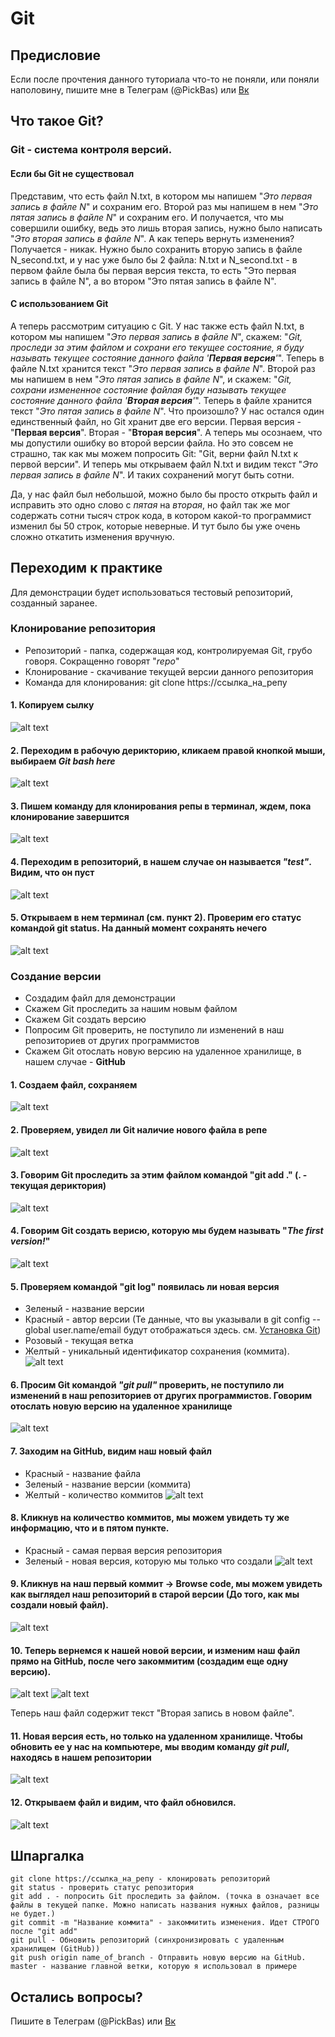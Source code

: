 # Git
## Предисловие
Если после прочтения данного туториала что-то не поняли, или поняли наполовину, пишите мне в Телеграм (@PickBas) или [Вк](https://vk.com/k.sayed)

## Что такое Git?
### Git - система контроля версий.
#### Если бы Git не существовал
Представим, что есть файл N.txt, в котором мы напишем "*Это первая запись в файле N*" и сохраним его. Второй раз мы напишем в нем "*Это пятая запись в файле N*" и сохраним его.
И получается, что мы совершили ошибку, ведь это лишь вторая запись, нужно было написать "*Это вторая запись в файле N*". А как теперь вернуть изменения? Получается - никак.
Нужно было сохранить вторую запись в файле N_second.txt, и у нас уже было бы 2 файла: N.txt и N_second.txt - в первом файле была бы первая версия текста,
то есть "Это первая запись в файле N", а во втором "Это пятая запись в файле N".

#### С использованием Git
А теперь рассмотрим ситуацию с Git. У нас также есть файл N.txt, в котором мы напишем "*Это первая запись в файле N*", скажем: "*Git, проследи за этим файлом и сохрани его текущее состояние, я буду называть текущее состояние данного файла '**Первая версия**'*". Теперь в файле N.txt хранится текст "*Это первая запись в файле N*".
Второй раз мы напишем в нем "*Это пятая запись в файле N*", и скажем: "*Git, сохрани измененное состояние файлая буду называть текущее состояние данного файла '**Вторая версия**'*". Теперь в файле хранится текст "*Это пятая запись в файле N*".
Что произошло? У нас остался один единственный файл, но Git хранит две его версии. Первая версия - "**Первая версия**". Вторая - "**Вторая версия**".
А теперь мы осознаем, что мы допустили ошибку во второй версии файла. Но это совсем не страшно, так как мы можем попросить Git: "Git, верни файл N.txt к первой версии".
И теперь мы открываем файл N.txt и видим текст "*Это первая запись в файле N*". И таких сохранений могут быть сотни.

Да, у нас файл был небольшой, можно было бы просто открыть файл и исправить это одно слово с *пятая* на *вторая*,
но файл так же мог содержать сотни тысяч строк кода, в котором какой-то программист изменил бы 50 строк, которые неверные. И тут было бы уже очень сложно откатить изменения вручную.

## Переходим к практике
Для демонстрации будет использоваться тестовый репозиторий, созданный заранее.

### Клонирование репозитория
* Репозиторий - папка, содержащая код, контролируемая Git, грубо говоря. Сокращенно говорят "*repo*"
* Клонирование - скачивание текущей версии данного репозитория
* Команда для клонирования: git clone https://ссылка_на_репу

#### 1. Копируем сылку 
![alt text](https://raw.githubusercontent.com/PickBas/library_service/master/docs/assets/git_tutor/1.png)
#### 2. Переходим в рабочую дерикторию, кликаем правой кнопкой мыши, выбираем *Git bash here*
![alt text](https://raw.githubusercontent.com/PickBas/library_service/master/docs/assets/git_tutor/2.png)
#### 3. Пишем команду для клонирования репы в терминал, ждем, пока клонирование завершится
![alt text](https://raw.githubusercontent.com/PickBas/library_service/master/docs/assets/git_tutor/3.png)
#### 4. Переходим в репозиторий, в нашем случае он называется *"test"*. Видим, что он пуст
![alt text](https://raw.githubusercontent.com/PickBas/library_service/master/docs/assets/git_tutor/4.png)
#### 5. Открываем в нем терминал (см. пункт 2). Проверим его статус командой git status. На данный момент сохранять нечего
![alt text](https://raw.githubusercontent.com/PickBas/library_service/master/docs/assets/git_tutor/5.png)

### Создание версии
* Создадим файл для демонстрации
* Скажем Git проследить за нашим новым файлом
* Скажем Git создать версию
* Попросим Git проверить, не поступило ли изменений в наш репозиториев от других программистов
* Скажем Git отослать новую версию на удаленное хранилище, в нашем случае - **GitHub**

#### 1. Создаем файл, сохраняем
![alt text](https://raw.githubusercontent.com/PickBas/library_service/master/docs/assets/git_tutor/6.png)
#### 2. Проверяем, увидел ли Git наличие нового файла в репе
![alt text](https://raw.githubusercontent.com/PickBas/library_service/master/docs/assets/git_tutor/7.png)
#### 3. Говорим Git проследить за этим файлом командой "git add ." (. - текущая дериктория)
![alt text](https://raw.githubusercontent.com/PickBas/library_service/master/docs/assets/git_tutor/8.png)
#### 4. Говорим Git создать верисю, которую мы будем называть "*The first version!*"
![alt text](https://raw.githubusercontent.com/PickBas/library_service/master/docs/assets/git_tutor/commit.png)
#### 5. Проверяем командой "git log" появилась ли новая версия
* Зеленый - название версии
* Красный - автор версии (Те данные, что вы указывали в git config --global user.name/email будут отображаться здесь. см. [Установка Git](https://github.com/PickBas/library_service/blob/master/docs/GIT_INSTALLATION.md))
* Розовый - текущая ветка
* Желтый - уникальный идентификатор сохранения (коммита).
![alt text](https://raw.githubusercontent.com/PickBas/library_service/master/docs/assets/git_tutor/9.png)
#### 6. Просим Git командой *"git pull"* проверить, не поступило ли изменений в наш репозиториев от других программистов. Говорим отослать новую версию на удаленное хранилище
![alt text](https://raw.githubusercontent.com/PickBas/library_service/master/docs/assets/git_tutor/10.png)
#### 7. Заходим на GitHub, видим наш новый файл
* Красный - название файла
* Зеленый - название версии (коммита)
* Желтый - количество коммитов
![alt text](https://raw.githubusercontent.com/PickBas/library_service/master/docs/assets/git_tutor/11.png)
#### 8. Кликнув на количество коммитов, мы можем увидеть ту же информацию, что и в пятом пункте.
* Красный - самая первая версия репозитория
* Зеленый - новая версия, которую мы только что создали
![alt text](https://raw.githubusercontent.com/PickBas/library_service/master/docs/assets/git_tutor/12.png)
#### 9. Кликнув на наш первый коммит -> Browse code, мы можем увидеть как выглядел наш репозиторий в старой версии (До того, как мы создали новый файл).
![alt text](https://raw.githubusercontent.com/PickBas/library_service/master/docs/assets/git_tutor/13.png)
#### 10. Теперь вернемся к нашей новой версии, и изменим наш файл прямо на GitHub, после чего закоммитим (создадим еще одну версию).
![alt text](https://raw.githubusercontent.com/PickBas/library_service/master/docs/assets/git_tutor/14.png)
![alt text](https://raw.githubusercontent.com/PickBas/library_service/master/docs/assets/git_tutor/15.png)

Теперь наш файл содержит текст "Вторая запись в новом файле".

#### 11. Новая версия есть, но только на удаленном хранилище. Чтобы обновить ее у нас на компьютере, мы вводим команду *git pull*, находясь в нашем репозитории
![alt text](https://raw.githubusercontent.com/PickBas/library_service/master/docs/assets/git_tutor/16.png)
#### 12. Открываем файл и видим, что файл обновился.
![alt text](https://raw.githubusercontent.com/PickBas/library_service/master/docs/assets/git_tutor/17.png)

## Шпаргалка
    git clone https://ссылка_на_репу - клонировать репозиторий
    git status - проверить статус репозитория
    git add . - попросить Git проследить за файлом. (точка в означает все файлы в текущей папке. Можно написать названия нужных файлов, разницы не будет.)
    git commit -m "Название коммита" - закоммитить изменения. Идет СТРОГО после "git add"
    git pull - Обновить репозиторий (синхронизировать с удаленным хранилищем (GitHub))
    git push origin name_of_branch - Отправить новую версию на GitHub. master - название главной ветки, которую я использовал в примере
    
## Остались вопросы?
Пишите в Телеграм (@PickBas) или [Вк](https://vk.com/k.sayed)
